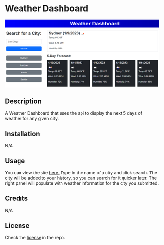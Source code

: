 # Weather Dashboard

![Image of deployed application](preview.jpg)

## Description

A Weather Dashboard that uses the api to display the next 5 days of weather for any given city.

## Installation

N/A

## Usage

You can view the site [here.](https://sprocketcreations.github.io/weather-dashboard/) Type in the name of a city and click search. The city will be added to your history, so you can search for it quicker later. The right panel will populate with weather information for the city you submitted.

## Credits

N/A

## License

Check the [license](Licence) in the repo.
